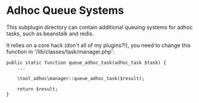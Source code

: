 Adhoc Queue Systems
===

This subplugin directory can contain additional queuing systems for adhoc tasks, such
as beanstalk and redis.

It relies on a core hack (don't all of my plugins?!), you need to change this function in '/lib/classes/task/manager.php':
```
public static function queue_adhoc_task(adhoc_task $task) {
    ...

    \tool_adhoc\manager::queue_adhoc_task($result);

    return $result;
}
```

